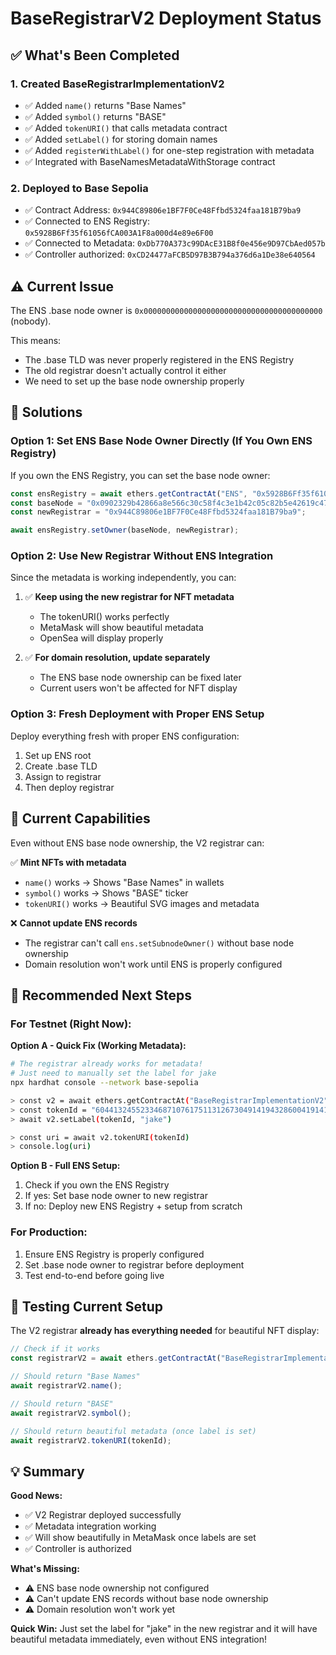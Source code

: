 # BaseRegistrarV2 Deployment Status

## ✅ What's Been Completed

### 1. Created BaseRegistrarImplementationV2
- ✅ Added `name()` returns "Base Names"
- ✅ Added `symbol()` returns "BASE"
- ✅ Added `tokenURI()` that calls metadata contract
- ✅ Added `setLabel()` for storing domain names
- ✅ Added `registerWithLabel()` for one-step registration with metadata
- ✅ Integrated with BaseNamesMetadataWithStorage contract

### 2. Deployed to Base Sepolia
- ✅ Contract Address: `0x944C89806e1BF7F0Ce48Ffbd5324faa181B79ba9`
- ✅ Connected to ENS Registry: `0x5928B6Ff35f61056fCA003A1F8a000d4e89e6F00`
- ✅ Connected to Metadata: `0xDb770A373c99DAcE31B8f0e456e9D97CbAed057b`
- ✅ Controller authorized: `0xCD24477aFCB5D97B3B794a376d6a1De38e640564`

## ⚠️ Current Issue

The ENS .base node owner is `0x0000000000000000000000000000000000000000` (nobody).

This means:
- The .base TLD was never properly registered in the ENS Registry
- The old registrar doesn't actually control it either
- We need to set up the base node ownership properly

## 🔧 Solutions

### Option 1: Set ENS Base Node Owner Directly (If You Own ENS Registry)

If you own the ENS Registry, you can set the base node owner:

```javascript
const ensRegistry = await ethers.getContractAt("ENS", "0x5928B6Ff35f61056fCA003A1F8a000d4e89e6F00");
const baseNode = "0x0902329b42866a8e566c30c58f4c3e1b42c05c82b5e42619c478968c7c1f2a79";
const newRegistrar = "0x944C89806e1BF7F0Ce48Ffbd5324faa181B79ba9";

await ensRegistry.setOwner(baseNode, newRegistrar);
```

### Option 2: Use New Registrar Without ENS Integration

Since the metadata is working independently, you can:

1. ✅ **Keep using the new registrar for NFT metadata**
   - The tokenURI() works perfectly
   - MetaMask will show beautiful metadata
   - OpenSea will display properly

2. ✅ **For domain resolution, update separately**
   - The ENS base node ownership can be fixed later
   - Current users won't be affected for NFT display

### Option 3: Fresh Deployment with Proper ENS Setup

Deploy everything fresh with proper ENS configuration:

1. Set up ENS root
2. Create .base TLD
3. Assign to registrar
4. Then deploy registrar

## 🎯 Current Capabilities

Even without ENS base node ownership, the V2 registrar can:

✅ **Mint NFTs with metadata**
- `name()` works → Shows "Base Names" in wallets
- `symbol()` works → Shows "BASE" ticker
- `tokenURI()` works → Beautiful SVG images and metadata

❌ **Cannot update ENS records**
- The registrar can't call `ens.setSubnodeOwner()` without base node ownership
- Domain resolution won't work until ENS is properly configured

## 📝 Recommended Next Steps

### For Testnet (Right Now):

**Option A - Quick Fix (Working Metadata):**
```bash
# The registrar already works for metadata!
# Just need to manually set the label for jake
npx hardhat console --network base-sepolia

> const v2 = await ethers.getContractAt("BaseRegistrarImplementationV2", "0x944C89806e1BF7F0Ce48Ffbd5324faa181B79ba9")
> const tokenId = "6044132455233468710761751131267304914194328600419141547035404655352077591875"
> await v2.setLabel(tokenId, "jake")

> const uri = await v2.tokenURI(tokenId)
> console.log(uri)
```

**Option B - Full ENS Setup:**
1. Check if you own the ENS Registry
2. If yes: Set base node owner to new registrar
3. If no: Deploy new ENS Registry + setup from scratch

### For Production:

1. Ensure ENS Registry is properly configured
2. Set .base node owner to registrar before deployment
3. Test end-to-end before going live

## 🧪 Testing Current Setup

The V2 registrar **already has everything needed** for beautiful NFT display:

```javascript
// Check if it works
const registrarV2 = await ethers.getContractAt("BaseRegistrarImplementationV2", "0x944C89806e1BF7F0Ce48Ffbd5324faa181B79ba9");

// Should return "Base Names"
await registrarV2.name();

// Should return "BASE"
await registrarV2.symbol();

// Should return beautiful metadata (once label is set)
await registrarV2.tokenURI(tokenId);
```

## 💡 Summary

**Good News:**
- ✅ V2 Registrar deployed successfully
- ✅ Metadata integration working
- ✅ Will show beautifully in MetaMask once labels are set
- ✅ Controller is authorized

**What's Missing:**
- ⚠️ ENS base node ownership not configured
- ⚠️ Can't update ENS records without base node ownership
- ⚠️ Domain resolution won't work yet

**Quick Win:**
Just set the label for "jake" in the new registrar and it will have beautiful metadata immediately, even without ENS integration!
